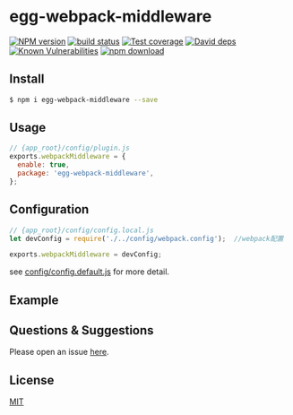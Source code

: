 # egg-webpack-middleware

[![NPM version][npm-image]][npm-url]
[![build status][travis-image]][travis-url]
[![Test coverage][codecov-image]][codecov-url]
[![David deps][david-image]][david-url]
[![Known Vulnerabilities][snyk-image]][snyk-url]
[![npm download][download-image]][download-url]

[npm-image]: https://img.shields.io/npm/v/egg-webpack-middleware.svg?style=flat-square
[npm-url]: https://npmjs.org/package/egg-webpack-middleware
[travis-image]: https://img.shields.io/travis/eggjs/egg-webpack-middleware.svg?style=flat-square
[travis-url]: https://travis-ci.org/eggjs/egg-webpack-middleware
[codecov-image]: https://img.shields.io/codecov/c/github/eggjs/egg-webpack-middleware.svg?style=flat-square
[codecov-url]: https://codecov.io/github/eggjs/egg-webpack-middleware?branch=master
[david-image]: https://img.shields.io/david/eggjs/egg-webpack-middleware.svg?style=flat-square
[david-url]: https://david-dm.org/eggjs/egg-webpack-middleware
[snyk-image]: https://snyk.io/test/npm/egg-webpack-middleware/badge.svg?style=flat-square
[snyk-url]: https://snyk.io/test/npm/egg-webpack-middleware
[download-image]: https://img.shields.io/npm/dm/egg-webpack-middleware.svg?style=flat-square
[download-url]: https://npmjs.org/package/egg-webpack-middleware

<!--
Description here.
-->

## Install

```bash
$ npm i egg-webpack-middleware --save
```

## Usage

```js
// {app_root}/config/plugin.js
exports.webpackMiddleware = {
  enable: true,
  package: 'egg-webpack-middleware',
};
```

## Configuration

```js
// {app_root}/config/config.local.js
let devConfig = require('./../config/webpack.config');  //webpack配置

exports.webpackMiddleware = devConfig;
```

see [config/config.default.js](config/config.default.js) for more detail.

## Example

<!-- example here -->

## Questions & Suggestions

Please open an issue [here](https://github.com/eggjs/egg/issues).

## License

[MIT](LICENSE)
